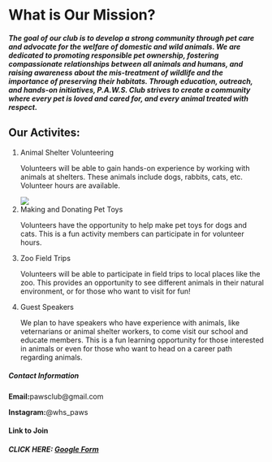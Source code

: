 <!DOCTYPE html>
<html>
  <head>
    <title> P.A.W.S.  (Protect Animals With Support) </title>
  </head>
  <h1>What is Our Mission?</h>
  <h5>The goal of our club is to develop a strong community through pet care and advocate for the welfare of domestic and wild animals. We are dedicated to promoting responsible pet ownership, fostering compassionate relationships between all animals and humans, and raising awareness about the mis-treatment of wildlife and the importance of preserving their habitats. Through education, outreach, and hands-on initiatives, P.A.W.S. Club strives to create a community where every pet is loved and cared for, and every animal treated with respect.</h5>
  <h2>Our Activites:</h2>
  <ol>
    <li>Animal Shelter Volunteering</li>
    <p>Volunteers will be able to gain hands-on experience by working with animals at shelters. These animals include dogs, rabbits, cats, etc. Volunteer hours are available.</p>
    <img src="https://www.google.com/url?sa=i&url=https%3A%2F%2Fwww.ccspca.com%2Fblog-spca%2Fbenefits-animal-shelter-volunteer%2Fattachment%2Fvolunteer-at-animal-shelter%2F&psig=AOvVaw1AkfEqo8mfPRdoxuLmSf3H&ust=1695791898653000&source=images&cd=vfe&opi=89978449&ved=0CA8QjRxqFwoTCMjV_J_Dx4EDFQAAAAAdAAAAABAE">
    <li>Making and Donating Pet Toys</li>
    <p>Volunteers have the opportunity to help make pet toys for dogs and cats. This is a fun activity members can participate in for volunteer hours.</p>
    <li>Zoo Field Trips</li>
    <p>Volunteers will be able to participate in field trips to local places like the zoo. This provides an opportunity to see different animals in their natural environment, or for those who want to visit for fun!</p>
    <li>Guest Speakers</li>
    <p>We plan to have speakers who have experience with animals, like veternarians or animal shelter workers, to come visit our school and educate members. This is a fun learning opportunity for those interested in animals or even for those who want to head on a career path regarding animals.</p>
  </ol>
<h5>Contact Information</h5>
  <p><strong>Email:</strong>pawsclub@gmail.com</p>
  <p><strong>Instagram:</strong>@whs_paws</p>
  <h4>Link to Join</h4>
<h5><strong>CLICK HERE:</strong> <a href="https://docs.google.com/forms/d/e/1FAIpQLSeMzhVGbjStNbcbLB6nSVbWhqyLUy5-Tnt6ZBLi3vb4rj1EDg/viewform">Google Form</a></h5>
</html>
